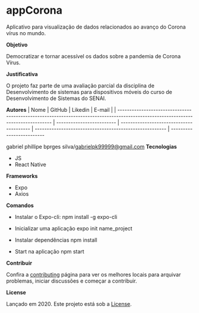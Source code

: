 # appCorona
Aplicativo para visualização de dados relacionados ao avanço do Corona vírus no mundo.

**Objetivo**

Democratizar e tornar acessível os dados sobre a pandemia de Corona Vírus.

**Justificativa**

O projeto faz parte de uma avaliação parcial da disciplina de Desenvolvimento de sistemas para dispositivos móveis do curso de Desenvolvimento de Sistemas do SENAI.

**Autores**
| 
Nome                      | GitHub                                   | Likedin                                                 | E-mail                    |
| -------------------------------------------------------------------------------------------------------------------------------- | ------------------------- | ---------------------------------------- | ------------------------------------------------------- | ------------------------- 

gabriel phillipe bprges silva/gabrielpk99999@gmail.com
**Tecnologias**

- JS
- React Native

**Frameworks**

- Expo
- Axios

**Comandos**

- Instalar o Expo-cli:
  npm install -g expo-cli

- Inicializar uma aplicação
  expo init name_project

- Instalar dependências
  npm install

- Start na aplicação
  npm start

**Contribuir**

Confira a [contributing](https://github.com/rafaellevissa/appCorona/blob/master/CONTRIBUTING.md) página para ver os melhores locais para arquivar problemas, iniciar discussões e começar a contribuir.


**License**

Lançado em 2020.
Este projeto está sob a [License](https://github.com/rafaellevissa/appCorona/blob/master/LICENSE).

